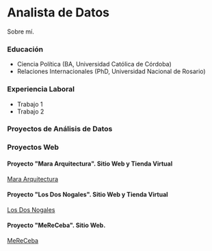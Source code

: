 # Analista de Datos
Sobre mí.

### Educación
- Ciencia Política (BA, Universidad Católica de Córdoba)
- Relaciones Internacionales (PhD, Universidad Nacional de Rosario)

### Experiencia Laboral
- Trabajo 1
- Trabajo 2

### Proyectos de Análisis de Datos

### Proyectos Web
#### Proyecto "Mara Arquitectura". Sitio Web y Tienda Virtual 
[Mara Arquitectura](https://fl-aguirre.github.io/mara-arquitectura-web/)

#### Proyecto "Los Dos Nogales". Sitio Web y Tienda Virtual
[Los Dos Nogales](https://github.com/fl-aguirre/los-dos-nogales-web/)

#### Proyecto "MeReCeba". Sitio Web.
[MeReCeba](https://fl-aguirre.github.io/mereceba-web/)





